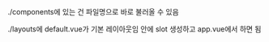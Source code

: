 ./components에 있는 건 파일명으로 바로 불러올 수 있음

./layouts에 default.vue가 기본 레이아웃임 안에 slot 생성하고 app.vue에서 <NuxtLayout /> 하면 됨
